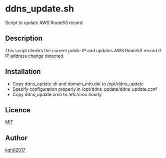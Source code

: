 ﻿# ddns\_update.sh

Script to update AWS Route53 record

## Description

This script checks the current public IP and updates AWS Route53 record
if IP address change detected.

## Installation

- Copy ddns\_update.sh and domain\_info.dat to /opt/ddns\_update
- Specify configuration properly in /opt/ddns\_update/ddns\_update.conf
- Copy ddns\_update.cron to /etc/cron.hourly

## Licence

[MIT](https://github.com/kgh02017/ddns_update/blob/master/LICENCE)

## Author

[kgh02017](https://github.com/kgh02017)
